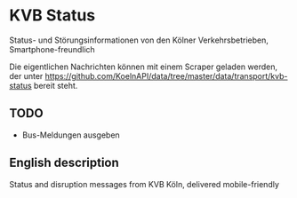 KVB Status
==========

Status- und Störungsinformationen von den Kölner Verkehrsbetrieben, Smartphone-freundlich

Die eigentlichen Nachrichten können mit einem Scraper geladen werden, der unter https://github.com/KoelnAPI/data/tree/master/data/transport/kvb-status bereit steht.

## TODO

* Bus-Meldungen ausgeben

## English description

Status and disruption messages from KVB Köln, delivered mobile-friendly

